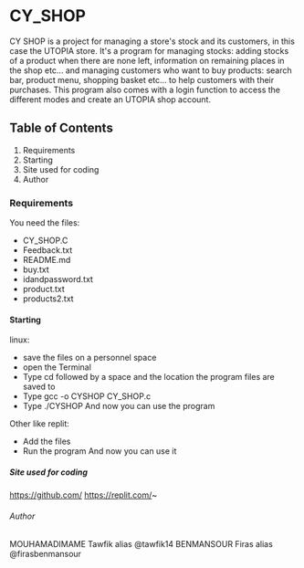 # CY_SHOP
CY SHOP is a project for managing a store's stock and its customers, in this case the UTOPIA store.
It's a program for managing stocks: adding stocks of a product when there are none left, information on remaining places in the shop etc... and managing customers who want to buy products: search bar, product menu, shopping basket etc... to help customers with their purchases. 
This program also comes with a login function to access the different modes and create an UTOPIA shop account.  
## Table of Contents
1. Requirements
2. Starting
3. Site used for coding
4. Author

### Requirements
You need the files:
- CY_SHOP.C
- Feedback.txt
- README.md
- buy.txt
- idandpassword.txt
- product.txt
- products2.txt


#### Starting
linux: 
- save the files on a personnel space
- open the Terminal
- Type cd followed by a space and the location the program files are saved to
- Type gcc -o CYSHOP CY_SHOP.c
- Type ./CYSHOP
  And now you can use the program

 Other like replit:
- Add the files
- Run the program
 And now you can use it

##### Site used for coding

 https://github.com/
 https://replit.com/~

###### Author
 MOUHAMADIMAME Tawfik alias @tawfik14
 BENMANSOUR Firas alias @firasbenmansour

